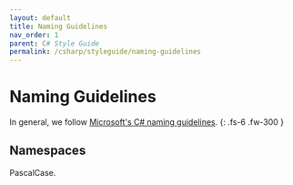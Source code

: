 ```yaml
---
layout: default
title: Naming Guidelines
nav_order: 1
parent: C# Style Guide
permalink: /csharp/styleguide/naming-guidelines
---
```


# Naming Guidelines
In general, we follow [Microsoft's C# naming guidelines](https://docs.microsoft.com/en-us/dotnet/standard/design-guidelines/naming-guidelines).
{: .fs-6 .fw-300 }

## Namespaces
PascalCase.
